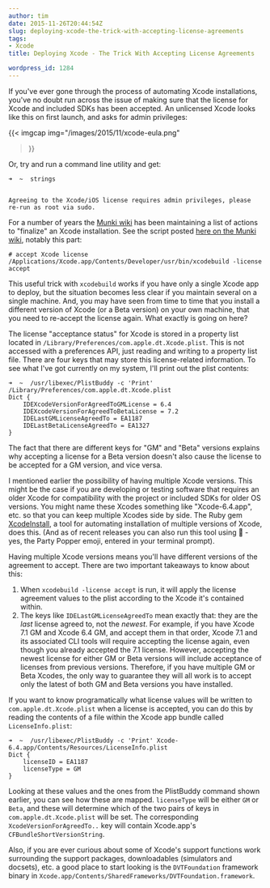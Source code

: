 ```yaml
---
author: tim
date: 2015-11-26T20:44:54Z
slug: deploying-xcode-the-trick-with-accepting-license-agreements
tags:
- Xcode
title: Deploying Xcode - The Trick With Accepting License Agreements

wordpress_id: 1284
---
```


If you've ever gone through the process of automating Xcode installations, you've no doubt run across the issue of making sure that the license for Xcode and included SDKs has been accepted. An unlicensed Xcode looks like this on first launch, and asks for admin privileges:

{{< imgcap
    img="/images/2015/11/xcode-eula.png"
>}}

Or, try and run a command line utility and get:

```
➜  ~  strings


Agreeing to the Xcode/iOS license requires admin privileges, please re-run as root via sudo.
```


For a number of years the [Munki wiki](https://github.com/munki/munki/wiki) has been maintaining a list of actions to "finalize" an Xcode installation. See the script posted [here on the Munki wiki](https://github.com/munki/munki/wiki/Xcode#xcode-5), notably this part:

```
# accept Xcode license
/Applications/Xcode.app/Contents/Developer/usr/bin/xcodebuild -license accept
```

This useful trick with `xcodebuild` works if you have only a single Xcode app to deploy, but the situation becomes less clear if you maintain several on a single machine. And, you may have seen from time to time that you install a different version of Xcode (or a Beta version) on your own machine, that you need to re-accept the license again. What exactly is going on here?

<!--more-->

The license "acceptance status" for Xcode is stored in a property list located in `/Library/Preferences/com.apple.dt.Xcode.plist`. This is not accessed with a preferences API, just reading and writing to a property list file. There are four keys that may store this license-related information. To see what I've got currently on my system, I'll print out the plist contents:

```
➜  ~  /usr/libexec/PlistBuddy -c 'Print' /Library/Preferences/com.apple.dt.Xcode.plist
Dict {
    IDEXcodeVersionForAgreedToGMLicense = 6.4
    IDEXcodeVersionForAgreedToBetaLicense = 7.2
    IDELastGMLicenseAgreedTo = EA1187
    IDELastBetaLicenseAgreedTo = EA1327
}
```

The fact that there are different keys for "GM" and "Beta" versions explains why accepting a license for a Beta version doesn't also cause the license to be accepted for a GM version, and vice versa.

I mentioned earlier the possibility of having multiple Xcode versions. This might be the case if you are developing or testing software that requires an older Xcode for compatibility with the project or included SDKs for older OS versions. You might name these Xcodes something like "Xcode-6.4.app", etc. so that you can keep multiple Xcodes side by side. The Ruby gem [XcodeInstall](https://github.com/neonichu/xcode-install), a tool for automating installation of multiple versions of Xcode, does this. (And as of recent releases you can also run this tool using 🎉 - yes, the Party Popper emoji, entered in your terminal prompt).

Having multiple Xcode versions means you'll have different versions of the agreement to accept. There are two important takeaways to know about this:

  1. When `xcodebuild -license accept` is run, it will apply the license agreement values to the plist according to the Xcode it's contained within.
  2. The keys like `IDELastGMLicenseAgreedTo` mean exactly that: they are the _last_ license agreed to, not the _newest_. For example, if you have Xcode 7.1 GM and Xcode 6.4 GM, and accept them in that order, Xcode 7.1 and its associated CLI tools will require accepting the license again, even though you already accepted the 7.1 license. However, accepting the newest license for either GM or Beta versions will include acceptance of licenses from previous versions. Therefore, if you have multiple GM or Beta Xcodes, the only way to guarantee they will all work is to accept only the latest of both GM and Beta versions you have installed.


If you want to know programatically what license values will be written to `com.apple.dt.Xcode.plist` when a license is accepted, you can do this by reading the contents of a file within the Xcode app bundle called `LicenseInfo.plist`:

```
➜  ~  /usr/libexec/PlistBuddy -c 'Print' Xcode-6.4.app/Contents/Resources/LicenseInfo.plist
Dict {
    licenseID = EA1187
    licenseType = GM
}
```

Looking at these values and the ones from the PlistBuddy command shown earlier, you can see how these are mapped. `licenseType` will be either `GM` or `Beta`, and these will determine which of the two pairs of keys in `com.apple.dt.Xcode.plist` will be set. The corresponding `XcodeVersionForAgreedTo..` key will contain Xcode.app's `CFBundleShortVersionString`.

Also, if you are ever curious about some of Xcode's support functions work surrounding the support packages, downloadables (simulators and docsets), etc. a good place to start looking is the `DVTFoundation` framework binary in `Xcode.app/Contents/SharedFrameworks/DVTFoundation.framework`.
